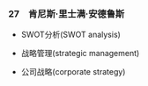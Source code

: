 ### 27　肯尼斯·里士满·安德鲁斯

-   SWOT分析(SWOT analysis)
    
-   战略管理(strategic management)
    
-   公司战略(corporate strategy)